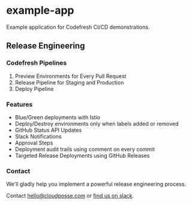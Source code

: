 # example-app

Example application for Codefresh CI/CD demonstrations.

## Release Engineering

### Codefresh Pipelines 

1. Preview Environments for Every Pull Request
2. Release Pipeline for Staging and Production
3. Deploy Pipeline

### Features

* Blue/Green deployments with Istio
* Deploy/Destroy environments only when labels added or removed
* GitHub Status API Updates
* Slack Notifications
* Approval Steps
* Deployment audit trails using comment on every commit
* Targeted Release Deployments using GitHub Releases


### Contact

We'll gladly help you implement a powerful release engineering process.

Contact <hello@cloudposse.com> or [find us on slack](https://slack.sweetops.com).
